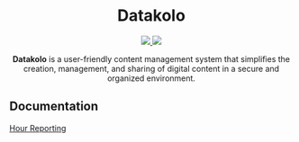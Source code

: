 <h1 align="center">Datakolo</h1>

<p align="center">
    <a href="https://codecov.io/gh/3nd3r1/datakolo" > 
        <img src="https://codecov.io/gh/3nd3r1/datakolo/graph/badge.svg?token=LAaNR3Ivb1"/> 
    </a>
    <a href="https://github.com/3nd3r1/datakolo/actions/workflows/ci.yaml" > 
        <img src="https://github.com/3nd3r1/datakolo/actions/workflows/ci.yaml/badge.svg"/> 
    </a>
</p>

<p align="center">
<strong>Datakolo</strong> is a user-friendly content management system that simplifies the creation, management, and sharing of digital content in a secure and organized environment.
</p>

<p align="center">
</p>

## Documentation

[Hour Reporting](./docs/hours.md)
